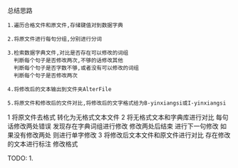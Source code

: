 总结思路

    1.遍历合格文件和原文件,存储键值对到数据字典

    2.将原文件进行每句分组,分别进行分词
    
    3.检索数据字典文件,对比是否存在可以修改的词组
      判断每个句子是否修改两次,不够的话修改其他
      判断每个句子是否字数不够,或者没有可以修改的词组
      判断每个句子是否修改两次
    
    4.将修改后的文本输出到文件夹AlterFile

    5.将原文件和修改后的文件对比,将修改后的文字格式给为B-yinxiangsi或I-yinxiangsi

1 将原文件去格式 转化为无格式文本文件
2 将无格式文本和字典库进行对比
  每句话修改两处错误
  发现存在字典词组进行修改
  修改两处后结束 进行下一句修改
  如果没有修改两处  则进行单字修改
3 将修改后文本文件和原文件进行对比 存在修改的文本进行标注  修改格式


TODO:
1.